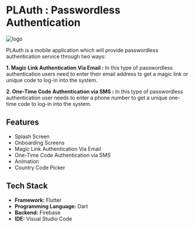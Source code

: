# PLAuth : Passwordless Authentication

![logo](https://user-images.githubusercontent.com/88193033/208847192-8d51f2c0-6f59-41cc-9eed-bccecc54a4c5.jpeg)

PLAuth is a mobile application which will provide passwordless authentication service through two ways:

**1. Magic Link Authentication Via Email :** In this type of passwordless authentication users need to enter their email address to get a magic link or unique code to log-in into the system.

**2. One-Time Code Authentication via SMS :** In this type of passwordless authentication user needs to enter a phone number to get a unique one-time code to log-in into the system.


## Features
- Splash Screen
- Onboarding Screens
- Magic Link Authentication Via Email
- One-Time Code Authentication via SMS
- Animation
- Country Code Picker

## Tech Stack
- **Framework:** Flutter
- **Programming Language:** Dart
- **Backend:** Firebase
- **IDE:** Visual Studio Code
